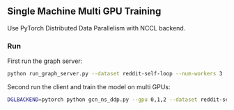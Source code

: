 ## Single Machine Multi GPU Training

Use PyTorch Distributed Data Parallelism with NCCL backend.

### Run

First run the graph server:

```sh
python run_graph_server.py --dataset reddit-self-loop --num-workers 3
```

Second run the client and train the model on multi GPUs:

```sh
DGLBACKEND=pytorch python gcn_ns_ddp.py --gpu 0,1,2 --dataset reddit-self-loop --num-neighbors 10 --batch-size 30000 --test-batch-size 30000 --n-epochs 3
```